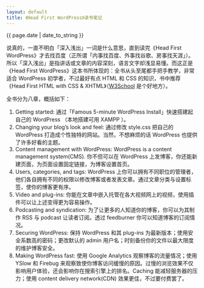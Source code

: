 ```yaml
---
layout: default
title: 《Head First WordPress》读书笔记
---
```

{{ page.date | date_to_string }}

说真的，一直不明白「深入浅出」一词是什么意思，直到读完《Head First WordPress》才去找百度（正所谓「内事找百度、外事找谷歌、房事找天涯」）。所以「深入浅出」是指讲话或文章的内容深刻，语言文字却浅显易懂。而这正是《Head First WordPress》这本书所体现的：全书从头至尾都手把手教学，非常适合 WordPress 初学者，不过最好有点 HTML 和 CSS 的知识，书中推荐《Head First HTML with CSS & XHTML》（[W3School](http://www.w3school.com.cn/) 是个好地方）。

全书分为八章，概括如下：

1. Getting started: 通过「Famous 5-minute WordPress Install」快速搭建起自己的 WordPress （本地搭建可用 XAMPP ）。
2. Changing your blog’s look and feel: 通过修改 style.css 把自己的 WordPress 打造成个性独特的网站。当然，不想麻烦的话 WordPress 也提供了许多好看的主题。
3. Content management with WordPress: WordPress is a content management system(CMS). 你不但可以在 WordPress 上发博客，你还能新建页面，为页面设置固定链接，为博客设置首页。
4. Users, categories, and tags: WordPress 上你可以拥有不同职位的管理者，他们各自拥有不同的权限以修改博客或者发表文章。通过文章分类与设置标签，使你的博客更有序。
5. Video and plug-ins: 你能在文章中嵌入托管在各大视频网上的视频，使用插件可以让上述变得更为容易操作。
6. Podcasting and syndication: 为了让更多的人知道你的博客，你可以为其制作 RSS 与 podcast 让读者订阅。透过 feedburner 你可以知道博客的订阅情况。
7. Securing WordPress: 保持 WordPress 和其 plug-ins 为最新版本；使用安全系数高的密码；更改默认的 admin 用户名；时刻备份你的文件以最大限度的维护博客安全。
8. Making WordPress fast: 使用 Google Analytics 观察博客的流量情况；使用 YSlow 和 Firebug 来观察致使你博客访问缓慢的原因。过慢的浏览效果不仅影响用户体验，还会影响你在搜索引擎上的排名。Caching 能减轻服务器的压力；使用 content delivery network(CDN) 效果更佳，不过要付费罢了。
